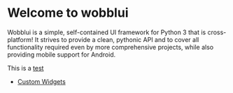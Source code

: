 
Welcome to wobblui
==================

Wobblui is a simple, self-contained UI framework for Python 3 that is
cross-platform! It strives to provide a clean, pythonic API and to
cover all functionality required even by more comprehensive projects,
while also providing mobile support for Android.

This is a [test](custom_widget.md)

* [Custom Widgets](custom_widgets.md)


